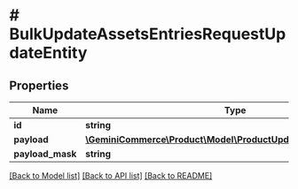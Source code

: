# # BulkUpdateAssetsEntriesRequestUpdateEntity


## Properties


Name | Type | Description | Notes
------------ | ------------- | ------------- | -------------
**id**| **string** |   | [optional]
**payload**| [**\GeminiCommerce\Product\Model\ProductUpdateAssetEntryPayload**](ProductUpdateAssetEntryPayload.md) |   | [optional]
**payload_mask**| **string** |   | [optional]


[[Back to Model list]](../../README.md#models) [[Back to API list]](../../README.md#endpoints) [[Back to README]](../../README.md)